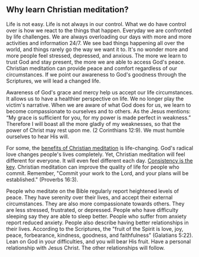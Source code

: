 ## Why learn Christian meditation?

Life is not easy. Life is not always in our control. What we do have control over is how we react to the things that happen. Everyday we are confronted by life challenges. We are always overloading our days with more and more activities and information 24/7. We see bad things happening all over the world, and things rarely go the way we want it to. It's no wonder more and more people feel stressed, depressed, and anxious. The more we learn to trust God and stay present, the more we are able to access God's peace. Christian meditation can provide peace and comfort regardless of our circumstances. If we point our awareness to God's goodness through the Scriptures, we will lead a changed life.

Awareness of God's grace and mercy help us accept our life circumstances. It allows us to have a healthier perspective on life. We no longer play the victim's narrative. When we are aware of what God does for us, we learn to become compassionate to ourselves and to others. As the Jesus mentions: “My grace is sufficient for you, for my power is made perfect in weakness.” Therefore I will boast all the more gladly of my weaknesses, so that the power of Christ may rest upon me. (2 Corinthians 12:9). We must humble ourselves to hear His will.

For some, the [benefits of Christian meditation](https://testimon.io/christian-meditation-benefits) is life-changing. God's radical love changes people's lives completely. Yet, Christian meditation will feel different for everyone. It will even feel different each day. [Consistency is the key](https://testimon.io/daily-meditation). Christian meditation can improve the quality of life for people who commit. Remember, "Commit your work to the Lord, and your plans will be established." (Proverbs 16:3).

People who meditate on the Bible regularly report heightened levels of peace. They have serenity over their lives, and accept their external circumstances. They are also more compassionate towards others. They are less stressed, frustrated, or depressed. People who have difficulty sleeping say they are able to sleep better. People who suffer from anxiety report reduced anxiety. People also describe having better relationships in their lives. According to the Scriptures, the "fruit of the Spirit is love, joy, peace, forbearance, kindness, goodness, and faithfulness" (Galatians 5:22). Lean on God in your difficulties, and you will bear His fruit. Have a personal relationship with Jesus Christ. The other relationships will follow.
